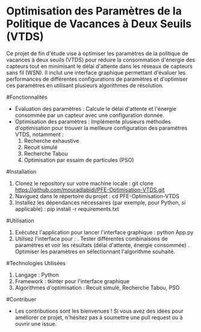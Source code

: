 # Optimisation des Paramètres de la Politique de Vacances à Deux Seuils (VTDS)

Ce projet de fin d'étude vise à optimiser les paramètres de la politique de vacances à deux seuils (VTDS) pour réduire la consommation d'énergie des capteurs tout en minimisant le délai d'attente dans les réseaux de capteurs sans fil (WSN). Il inclut une interface graphique permettant d'évaluer les performances de différentes configurations de paramètres et d'optimiser ces paramètres en utilisant plusieurs algorithmes de résolution.

#Fonctionnalités
- Évaluation des paramètres : Calcule le délai d'attente et l'énergie consommée par un capteur avec une configuration donnée.
- Optimisation des paramètres : Implémente plusieurs méthodes d'optimisation pour trouver la meilleure configuration des paramètres VTDS, notamment :
    1. Recherche exhaustive
    2. Recuit simulé
    3. Recherche Tabou
    4. Optimisation par essaim de particules (PSO)

#Installation
1. Clonez le repository sur votre machine locale :
   git clone https://github.com/mouradlabidi/PFE-Optimisation-VTDS.git
2. Naviguez dans le répertoire du projet :
   cd PFE-Optimisation-VTDS
3. Installez les dépendances nécessaires (par exemple, pour Python, si applicable) :
   pip install -r requirements.txt

#Utilisation
1. Exécutez l'application pour lancer l'interface graphique :
    python App.py
3. Utilisez l'interface pour :
   . Tester différentes combinaisons de paramètres et voir les résultats (délai d'attente, énergie consommée)
   . Optimiser les paramètres en sélectionnant l'algorithme souhaité.

#Technologies Utilisées
  1. Langage : Python
  2. Framework : tkinter pour l'interface graphique
  3. Algorithmes d'optimisation : Recuit simulé, Recherche Tabou, PSO

#Contribuer
- Les contributions sont les bienvenues ! Si vous avez des idées pour améliorer ce projet, n'hésitez pas à soumettre une pull request ou à ouvrir une issue.
